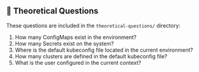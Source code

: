 ## 📂 Theoretical Questions
These questions are included in the `theoretical-questions/` directory:

1. How many ConfigMaps exist in the environment?
2. How many Secrets exist on the system?
3. Where is the default kubeconfig file located in the current environment?
4. How many clusters are defined in the default kubeconfig file?
5. What is the user configured in the current context?
